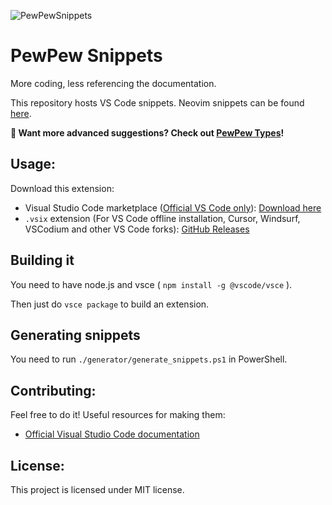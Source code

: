 ![PewPewSnippets](assets/icon.png)

# PewPew Snippets

More coding, less referencing the documentation.

This repository hosts VS Code snippets. Neovim snippets can be found [here](https://github.com/pewpewlive/ppvs).

**📢 Want more advanced suggestions? Check out [PewPew Types](https://github.com/pewpewlive/PewPew-Types)!**

## Usage:

Download this extension:

- Visual Studio Code marketplace \([Official VS Code only](https://www.youtube.com/watch?v=vEQ07-p8ZDE)\): [Download here](https://marketplace.visualstudio.com/items?itemName=HybroidTeam.pewpewsnippets)
- `.vsix` extension (For VS Code offline installation, Cursor, Windsurf, VSCodium and other VS Code forks): [GitHub Releases](https://github.com/pewpewlive/PewPewSnippets/releases/latest)

## Building it

You need to have node.js and vsce ( `npm install -g @vscode/vsce` ).

Then just do `vsce package` to build an extension.

## Generating snippets

You need to run `./generator/generate_snippets.ps1` in PowerShell.

## Contributing:

Feel free to do it! Useful resources for making them:

- [Official Visual Studio Code documentation](https://code.visualstudio.com/docs/editor/userdefinedsnippets)

## License:

This project is licensed under MIT license.
